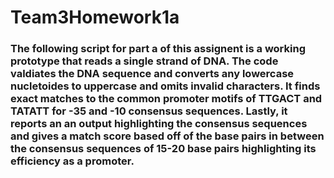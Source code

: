 # Team3Homework1a
### The following script for part a of this assignent is a working prototype that reads a single strand of DNA. The code valdiates the DNA sequence and converts any lowercase nucletoides to uppercase and omits invalid characters. It finds exact matches to the common promoter motifs of TTGACT and TATATT for -35 and -10 consensus sequences. Lastly, it reports an an output highlighting the consensus sequences and gives a match score based off of the base pairs in between the consensus sequences of 15-20 base pairs highlighting its efficiency as a promoter. 
